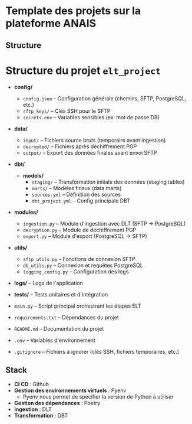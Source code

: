 # Template des projets sur la plateforme ANAIS

## Structure 
# Structure du projet `elt_project`

- **config/**
  - `config.json` – Configuration générale (chemins, SFTP, PostgreSQL, etc.)
  - `sftp_keys/` – Clés SSH pour le SFTP
  - `secrets.env` – Variables sensibles (ex: mot de passe DB)

- **data/**
  - `input/` – Fichiers source bruts (temporaire avant ingestion)
  - `decrypted/` – Fichiers après déchiffrement PGP
  - `output/` – Export des données finales avant envoi SFTP

- **dbt/**
  - **models/**
    - `staging/` – Transformation initiale des données (staging tables)
    - `marts/` – Modèles finaux (data marts)
    - `sources.yml` – Définition des sources
    - `dbt_project.yml` – Config principale DBT

- **modules/**
  - `ingestion.py` – Module d'ingestion avec DLT (SFTP -> PostgreSQL)
  - `decryption.py` – Module de déchiffrement PGP
  - `export.py` – Module d'export (PostgreSQL -> SFTP)

- **utils/**
  - `sftp_utils.py` – Fonctions de connexion SFTP
  - `db_utils.py` – Connexion et requêtes PostgreSQL
  - `logging_config.py` – Configuration des logs

- **logs/** – Logs de l'application

- **tests/** – Tests unitaires et d'intégration

- `main.py` – Script principal orchestrant les étapes ELT
- `requirements.txt` – Dépendances du projet
- `README.md` – Documentation du projet
- `.env` – Variables d'environnement
- `.gitignore` – Fichiers à ignorer (clés SSH, fichiers temporaires, etc.)


## Stack
- **CI CD** : Github
- **Gestion des environnements virtuels** : Pyenv
    - Pyenv nous permet de spécifier la version de Python à utiliser
- **Gestion des dépendances** : Poetry
- **Ingestion** : DLT
- **Transformation** : DBT
